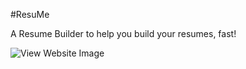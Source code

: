 #ResuMe

A Resume Builder to help you build your resumes, fast!


![View Website Image](https://github.com/pranav-ambig/ResuMe/tree/main/src/demo-img.jpg?raw=true)
